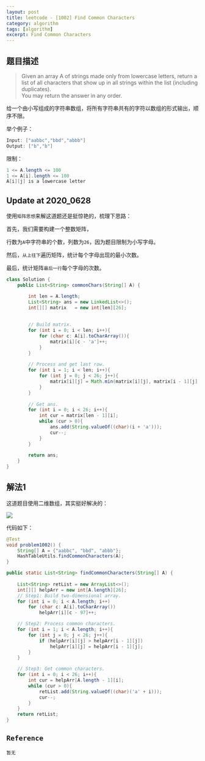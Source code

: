 ```yaml
---
layout: post
title: leetcode - [1002] Find Common Characters
category: algorithm
tags: [algorithm]
excerpt: Find Common Characters
---
```


## 题目描述  

> Given an array A of strings made only from lowercase letters, return a list of all characters that show up in all strings within the list (including duplicates).   
> You may return the answer in any order.  

给一个由小写组成的字符串数组，将所有字符串共有的字符以数组的形式输出，顺序不限。  


举个例子：  

``` java
Input: ["aabbc","bbd","abbb"]
Output: ["b","b"]
```

限制：  

``` java
1 <= A.length <= 100
1 <= A[i].length <= 100
A[i][j] is a lowercase letter
```

## Update at 2020_0628  

使用`矩阵思想`来解这道题还是挺惊艳的，梳理下思路：  

首先，我们需要构建一个整数矩阵，  

行数为`A`中字符串的个数，列数为`26`，因为题目限制为小写字母。  

然后，`从上往下`遍历矩阵，统计每个字母出现的最小次数。  

最后，统计矩阵`最后一行`每个字母的次数。   


``` java
class Solution {
    public List<String> commonChars(String[] A) {

        int len = A.length;
        List<String> ans = new LinkedList<>();
        int[][] matrix   = new int[len][26];
        
        
        // Build matrix.
        for (int i = 0; i < len; i++){
            for (char c: A[i].toCharArray()){
                matrix[i][c - 'a']++;
            }
        }
        
        // Process and get last row.
        for (int i = 1; i < len; i++){
            for (int j = 0; j < 26; j++){
                matrix[i][j] = Math.min(matrix[i][j], matrix[i - 1][j]);
            }
        }
        
        // Get ans.
        for (int i = 0; i < 26; i++){
            int cur = matrix[len - 1][i];
            while (cur > 0){
                ans.add(String.valueOf((char)(i + 'a')));
                cur--;
            }
        }
        
        return ans;
    }
}
```

## 解法1  

这道题目使用二维数组，其实挺好解决的：  

![](https://yyc-images.oss-cn-beijing.aliyuncs.com/1002_process.png)  

代码如下：  


``` java
@Test
void problem1002() {
    String[] A = {"aabbc", "bbd", "abbb"};
    HashTableUtils.findCommonCharacters(A);
}

public static List<String> findCommonCharacters(String[] A) {
    
    List<String> retList = new ArrayList<>();
    int[][] helpArr = new int[A.length][26];
    // Step1: Build two-dimensional array.
    for (int i = 0; i < A.length; i++)
        for (char c: A[i].toCharArray())
            helpArr[i][c - 97]++;

    // Step2: Process common characters.
    for (int i = 1; i < A.length; i++){
        for (int j = 0; j < 26; j++){
            if (helpArr[i][j] > helpArr[i - 1][j])
                helpArr[i][j] = helpArr[i - 1][j];
        }
    }

    // Step3: Get common characters.
    for (int i = 0; i < 26; i++){
        int cur = helpArr[A.length - 1][i];
        while (cur > 0){
            retList.add(String.valueOf((char)('a' + i)));
            cur--;
        }
    }
    return retList;
}
```


## `Reference`  

`暂无`